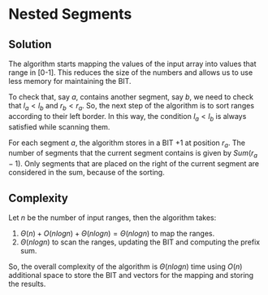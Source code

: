 # Nested Segments

## Solution
The algorithm starts mapping the values of the input array into values that range in \[0-1\]. This reduces the size of the numbers and allows us to use less memory for maintaining the BIT.

To check that, say $a$, contains another segment, say $b$, we need to check that $l_a < l_b$ and $r_b < r_a$. So, the next step of the algorithm is to sort ranges according to their left border. In this way, the condition $l_a < l_b$ is always satisfied while scanning them.

For each segment $a$, the algorithm stores in a BIT +1 at position $r_a$. The number of segments that the current segment contains is given by $Sum(r_a - 1)$. Only segments that are placed on the right of the current segment are considered in the sum, because of the sorting.

## Complexity

Let $n$ be the number of input ranges, then the algorithm takes:

1. $\Theta(n) + O(n log n) + \Theta(n log n) = \Theta(n log n)$ to map the ranges.
2. $\Theta(n log n)$ to scan the ranges, updating the BIT and computing the prefix sum.

So, the overall complexity of the algorithm is $\Theta(n log n)$ time using $O(n)$ additional space to store the BIT and vectors for the mapping and storing the results.